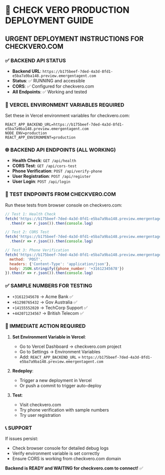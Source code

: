 # 🚀 CHECK VERO PRODUCTION DEPLOYMENT GUIDE

## URGENT DEPLOYMENT INSTRUCTIONS FOR CHECKVERO.COM

### ✅ BACKEND API STATUS
- **Backend URL**: `https://b175beef-7ded-4a3d-8fd1-e5ba7a9ba148.preview.emergentagent.com`
- **Status**: ✅ RUNNING and accessible
- **CORS**: ✅ Configured for checkvero.com
- **All Endpoints**: ✅ Working and tested

### 🔧 VERCEL ENVIRONMENT VARIABLES REQUIRED

Set these in Vercel environment variables for checkvero.com:

```
REACT_APP_BACKEND_URL=https://b175beef-7ded-4a3d-8fd1-e5ba7a9ba148.preview.emergentagent.com
NODE_ENV=production
REACT_APP_ENVIRONMENT=production
```

### 🌐 BACKEND API ENDPOINTS (ALL WORKING)

- **Health Check**: `GET /api/health`
- **CORS Test**: `GET /api/cors-test` 
- **Phone Verification**: `POST /api/verify-phone`
- **User Registration**: `POST /api/register`
- **User Login**: `POST /api/login`

### 🧪 TEST ENDPOINTS FROM CHECKVERO.COM

Run these tests from browser console on checkvero.com:

```javascript
// Test 1: Health Check
fetch('https://b175beef-7ded-4a3d-8fd1-e5ba7a9ba148.preview.emergentagent.com/api/health')
  .then(r => r.json()).then(console.log)

// Test 2: CORS Test
fetch('https://b175beef-7ded-4a3d-8fd1-e5ba7a9ba148.preview.emergentagent.com/api/cors-test')
  .then(r => r.json()).then(console.log)

// Test 3: Phone Verification
fetch('https://b175beef-7ded-4a3d-8fd1-e5ba7a9ba148.preview.emergentagent.com/api/verify-phone', {
  method: 'POST',
  headers: {'Content-Type': 'application/json'},
  body: JSON.stringify({phone_number: '+31612345678'})
}).then(r => r.json()).then(console.log)
```

### ✅ SAMPLE NUMBERS FOR TESTING

- `+31612345678` → Acme Bank ✅
- `+61298765432` → Gov Australia ✅  
- `+14155552020` → TechCorp Support ✅
- `+442071234567` → British Telecom ✅

### 🚨 IMMEDIATE ACTION REQUIRED

1. **Set Environment Variable in Vercel**:
   - Go to Vercel Dashboard → checkvero.com project
   - Go to Settings → Environment Variables
   - Add: `REACT_APP_BACKEND_URL` = `https://b175beef-7ded-4a3d-8fd1-e5ba7a9ba148.preview.emergentagent.com`

2. **Redeploy**:
   - Trigger a new deployment in Vercel
   - Or push a commit to trigger auto-deploy

3. **Test**:
   - Visit checkvero.com
   - Try phone verification with sample numbers
   - Try user registration

### 📞 SUPPORT

If issues persist:
- Check browser console for detailed debug logs
- Verify environment variable is set correctly
- Ensure CORS is working from checkvero.com domain

**Backend is READY and WAITING for checkvero.com to connect!** ✅